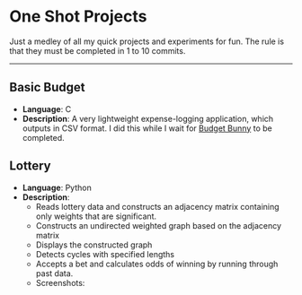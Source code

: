 # One Shot Projects

Just a medley of all my quick projects and experiments for fun.
The rule is that they must be completed in 1 to 10 commits.

-----------------------

## Basic Budget
- **Language**: C
- **Description**: A very lightweight expense-logging application, which outputs in CSV format. I did this while I wait for [Budget Bunny](https://github.com/kieferyap/budget-bunny) to be completed.

## Lottery
- **Language**: Python
- **Description**: 
	- Reads lottery data and constructs an adjacency matrix containing only weights that are significant.
	- Constructs an undirected weighted graph based on the adjacency matrix
	- Displays the constructed graph
	- Detects cycles with specified lengths
	- Accepts a bet and calculates odds of winning by running through past data.
	- Screenshots:
	
